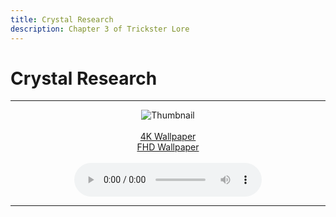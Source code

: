 ```yaml
---
title: Crystal Research
description: Chapter 3 of Trickster Lore
---
```


# Crystal Research

---

<div align='center'>
<img src="/lore/chapter3/thumbnail.jpg" alt="Thumbnail"/>
<br/>
<br/>
<a target="\_blank" href="/lore/chapter3/4k.jpg" title="4K Wallpaper" download>4K Wallpaper</a>
<br/>
<a target="\_blank" href="/lore/chapter3/FHD.jpg" title="FHD Wallpaper" download>FHD Wallpaper</a>
<br/>
<br/>
<div>
<audio controls>
  <source src='/lore/chapter3/audio.wav' />
</audio>
</div>
</div>

---